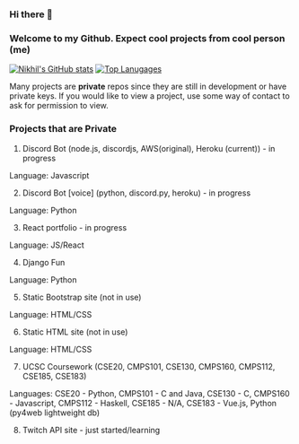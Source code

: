 ### Hi there 👋
### Welcome to my Github. Expect cool projects from cool person (me)
[![Nikhil's GitHub stats](https://github-readme-stats.vercel.app/api?username=nikhildodd&theme=tokyonight)](https://github.com/anuraghazra/github-readme-stats)
[![Top Lanugages](https://github-readme-stats.vercel.app/api/top-langs/?username=nikhildodd&theme=tokyonight&exclude_repo=CSE185&layout=compact)](https://github.com/anuraghazra/github-readme-stats)

Many projects are **private** repos since they are still in development or have private keys. If you would like to view a project, use some way of contact to ask for permission to view.
### Projects that are Private
1. Discord Bot (node.js, discordjs, AWS(original), Heroku (current)) - in progress

Language: Javascript


2. Discord Bot [voice] (python, discord.py, heroku) - in progress

Language: Python


3. React portfolio - in progress

Language: JS/React


4. Django Fun

Language: Python


5. Static Bootstrap site (not in use)

Language: HTML/CSS 


6. Static HTML site (not in use)

Language: HTML/CSS


7. UCSC Coursework (CSE20, CMPS101, CSE130, CMPS160, CMPS112, CSE185, CSE183)

Languages: CSE20 - Python, CMPS101 - C and Java, CSE130 - C, CMPS160 - Javascript, CMPS112 - Haskell, CSE185 - N/A, CSE183 - Vue.js, Python (py4web lightweight db)


8. Twitch API site - just started/learning

<!--
**nikhildodd/nikhildodd** is a ✨ _special_ ✨ repository because its `README.md` (this file) appears on your GitHub profile.

Here are some ideas to get you started:

- 🔭 I’m currently working on ...
- 🌱 I’m currently learning ...
- 👯 I’m looking to collaborate on ...
- 🤔 I’m looking for help with ...
- 💬 Ask me about ...
- 📫 How to reach me: ...
- 😄 Pronouns: ...
- ⚡ Fun fact: ...
-->
